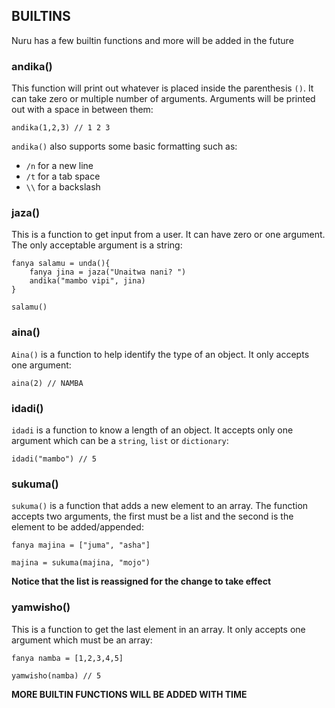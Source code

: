 ## BUILTINS

Nuru has a few builtin functions and more will be added in the future

### andika()

This function will print out whatever is placed inside the parenthesis `()`. It can take zero or multiple number of arguments. Arguments will be printed out with a space in between them:
```
andika(1,2,3) // 1 2 3
```
`andika()` also supports some basic formatting such as:
- `/n` for a new line
- `/t` for a tab space
- `\\` for a backslash

### jaza()

This is a function to get input from a user. It can have zero or one argument. The only acceptable argument is a string:
```
fanya salamu = unda(){
	fanya jina = jaza("Unaitwa nani? ")
	andika("mambo vipi", jina)
}

salamu()
```

### aina()

`Aina()` is a function to help identify the type of an object. It only accepts one argument:
```
aina(2) // NAMBA
```

### idadi()

`idadi` is a function to know a length of an object. It accepts only one argument which can be a `string`, `list` or `dictionary`:
```
idadi("mambo") // 5
```

### sukuma()

`sukuma()` is a function that adds a new element to an array. The function accepts two arguments, the first must be a list and the second is the element to be added/appended:
```
fanya majina = ["juma", "asha"]

majina = sukuma(majina, "mojo")
```
**Notice that the list is reassigned for the change to take effect**

### yamwisho()

This is a function to get the last element in an array. It only accepts one argument which must be an array:
```
fanya namba = [1,2,3,4,5]

yamwisho(namba) // 5
```

**MORE BUILTIN FUNCTIONS WILL BE ADDED WITH TIME**